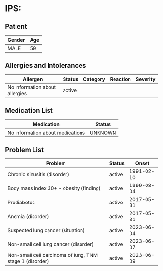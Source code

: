 # IPS:

## Patient

|Gender|Age|
|---|---|
|MALE|59|

## Allergies and Intolerances

|Allergen|Status|Category|Reaction|Severity|
|---|---|---|---|---|
|No information about allergies|active||||

## Medication List

|Medication|Status|
|---|---|
|No information about medications|UNKNOWN|

## Problem List

|Problem|Status|Onset|
|---|---|---|
|Chronic sinusitis (disorder)|active|1991-02-10|
|Body mass index 30+ - obesity (finding)|active|1999-08-04|
|Prediabetes|active|2017-05-31|
|Anemia (disorder)|active|2017-05-31|
|Suspected lung cancer (situation)|active|2023-06-04|
|Non-small cell lung cancer (disorder)|active|2023-06-07|
|Non-small cell carcinoma of lung, TNM stage 1 (disorder)|active|2023-06-09|
